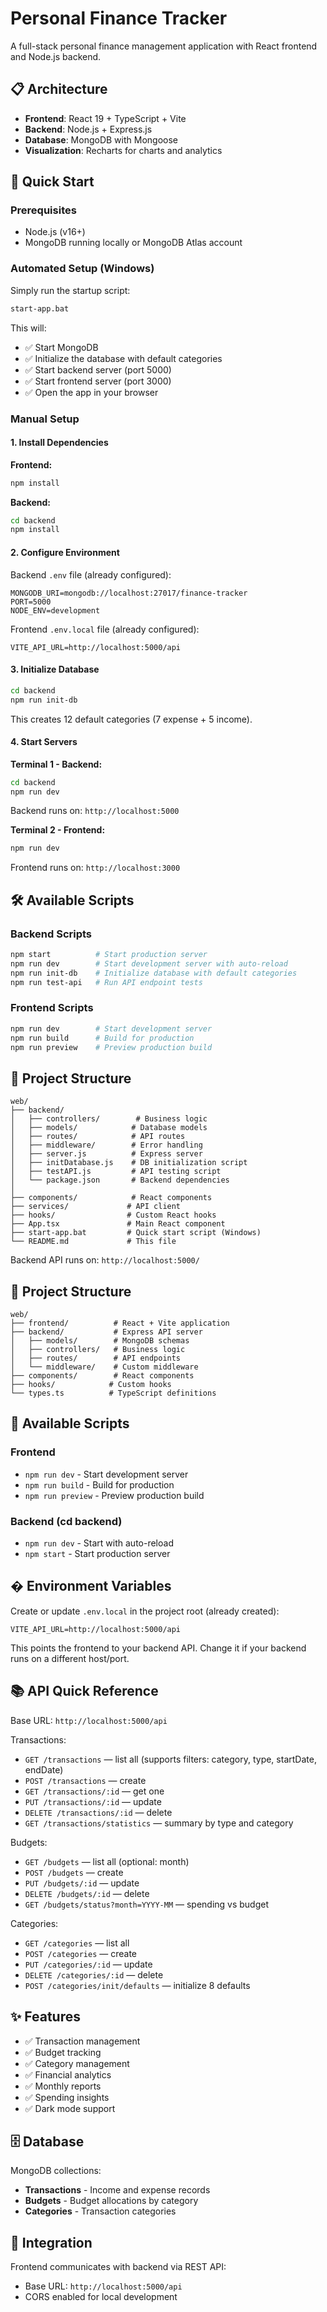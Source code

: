 

# Personal Finance Tracker

A full-stack personal finance management application with React frontend and Node.js backend.

## 📋 Architecture

- **Frontend**: React 19 + TypeScript + Vite
- **Backend**: Node.js + Express.js
- **Database**: MongoDB with Mongoose
- **Visualization**: Recharts for charts and analytics

## 🚀 Quick Start

### Prerequisites
- Node.js (v16+)
- MongoDB running locally or MongoDB Atlas account

### Automated Setup (Windows)

Simply run the startup script:
```bash
start-app.bat
```

This will:
- ✅ Start MongoDB
- ✅ Initialize the database with default categories
- ✅ Start backend server (port 5000)
- ✅ Start frontend server (port 3000)
- ✅ Open the app in your browser

### Manual Setup

#### 1. Install Dependencies

**Frontend:**
```bash
npm install
```

**Backend:**
```bash
cd backend
npm install
```

#### 2. Configure Environment

Backend `.env` file (already configured):
```env
MONGODB_URI=mongodb://localhost:27017/finance-tracker
PORT=5000
NODE_ENV=development
```

Frontend `.env.local` file (already configured):
```env
VITE_API_URL=http://localhost:5000/api
```

#### 3. Initialize Database

```bash
cd backend
npm run init-db
```

This creates 12 default categories (7 expense + 5 income).

#### 4. Start Servers

**Terminal 1 - Backend:**
```bash
cd backend
npm run dev
```
Backend runs on: `http://localhost:5000`

**Terminal 2 - Frontend:**
```bash
npm run dev
```
Frontend runs on: `http://localhost:3000`

## 🛠️ Available Scripts

### Backend Scripts
```bash
npm start          # Start production server
npm run dev        # Start development server with auto-reload
npm run init-db    # Initialize database with default categories
npm run test-api   # Run API endpoint tests
```

### Frontend Scripts
```bash
npm run dev        # Start development server
npm run build      # Build for production
npm run preview    # Preview production build
```

## 📁 Project Structure

```
web/
├── backend/
│   ├── controllers/        # Business logic
│   ├── models/            # Database models
│   ├── routes/            # API routes
│   ├── middleware/        # Error handling
│   ├── server.js          # Express server
│   ├── initDatabase.js    # DB initialization script
│   ├── testAPI.js         # API testing script
│   └── package.json       # Backend dependencies
│
├── components/            # React components
├── services/             # API client
├── hooks/                # Custom React hooks
├── App.tsx               # Main React component
├── start-app.bat         # Quick start script (Windows)
└── README.md             # This file
```

Backend API runs on: `http://localhost:5000/`

## 📁 Project Structure

```
web/
├── frontend/          # React + Vite application
├── backend/           # Express API server
│   ├── models/        # MongoDB schemas
│   ├── controllers/   # Business logic
│   ├── routes/        # API endpoints
│   └── middleware/    # Custom middleware
├── components/        # React components
├── hooks/            # Custom hooks
└── types.ts          # TypeScript definitions
```

## 🔧 Available Scripts

### Frontend
- `npm run dev` - Start development server
- `npm run build` - Build for production
- `npm run preview` - Preview production build

### Backend (cd backend)
- `npm run dev` - Start with auto-reload
- `npm start` - Start production server

## � Environment Variables

Create or update `.env.local` in the project root (already created):

```
VITE_API_URL=http://localhost:5000/api
```

This points the frontend to your backend API. Change it if your backend runs on a different host/port.

## 📚 API Quick Reference

Base URL: `http://localhost:5000/api`

Transactions:
- `GET /transactions` — list all (supports filters: category, type, startDate, endDate)
- `POST /transactions` — create
- `GET /transactions/:id` — get one
- `PUT /transactions/:id` — update
- `DELETE /transactions/:id` — delete
- `GET /transactions/statistics` — summary by type and category

Budgets:
- `GET /budgets` — list all (optional: month)
- `POST /budgets` — create
- `PUT /budgets/:id` — update
- `DELETE /budgets/:id` — delete
- `GET /budgets/status?month=YYYY-MM` — spending vs budget

Categories:
- `GET /categories` — list all
- `POST /categories` — create
- `PUT /categories/:id` — update
- `DELETE /categories/:id` — delete
- `POST /categories/init/defaults` — initialize 8 defaults

## ✨ Features

- ✅ Transaction management
- ✅ Budget tracking
- ✅ Category management
- ✅ Financial analytics
- ✅ Monthly reports
- ✅ Spending insights
- ✅ Dark mode support

## 🗄️ Database

MongoDB collections:
- **Transactions** - Income and expense records
- **Budgets** - Budget allocations by category
- **Categories** - Transaction categories

## 🔗 Integration

Frontend communicates with backend via REST API:
- Base URL: `http://localhost:5000/api`
- CORS enabled for local development
